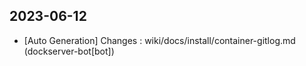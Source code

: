 
## 2023-06-12
 * [Auto Generation] Changes : wiki/docs/install/container-gitlog.md (dockserver-bot[bot])
